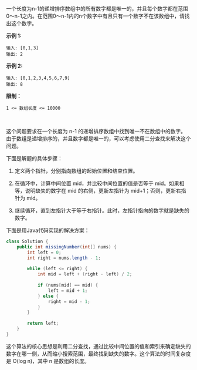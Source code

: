 一个长度为n-1的递增排序数组中的所有数字都是唯一的，并且每个数字都在范围0～n-1之内。在范围0～n-1内的n个数字中有且只有一个数字不在该数组中，请找出这个数字。

 

**示例 1:**

```
输入: [0,1,3]
输出: 2
```

**示例 2:**

```
输入: [0,1,2,3,4,5,6,7,9]
输出: 8
```

 

**限制：**

```
1 <= 数组长度 <= 10000
```

​                    





这个问题要求在一个长度为 n-1 的递增排序数组中找到唯一不在数组中的数字。由于数组是递增排序的，并且数字都是唯一的，可以考虑使用二分查找来解决这个问题。

下面是解题的具体步骤：

1. 定义两个指针，分别指向数组的起始位置和结束位置。

2. 在循环中，计算中间位置 mid，并比较中间位置的值是否等于 mid。如果相等，说明缺失的数字在 mid 的右侧，更新左指针为 mid+1；否则，更新右指针为 mid。

3. 继续循环，直到左指针大于等于右指针。此时，左指针指向的数字就是缺失的数字。

下面是用Java代码实现的解决方案：

```java
class Solution {
    public int missingNumber(int[] nums) {
        int left = 0;
        int right = nums.length - 1;
        
        while (left <= right) {
            int mid = left + (right - left) / 2;
            
            if (nums[mid] == mid) {
                left = mid + 1;
            } else {
                right = mid - 1;
            }
        }
        
        return left;
    }
}
```

这个算法的核心思想是利用二分查找，通过比较中间位置的值和索引来确定缺失的数字在哪一侧，从而缩小搜索范围，最终找到缺失的数字。这个算法的时间复杂度是 O(log n)，其中 n 是数组的长度。